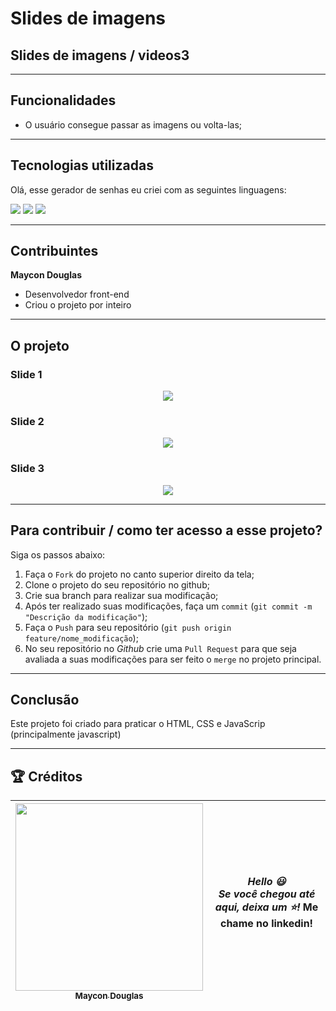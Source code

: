 # Slides de imagens
## Slides de imagens / videos3
 
---
## Funcionalidades

- O usuário consegue passar as imagens ou volta-las;

---

## Tecnologias utilizadas

Olá, esse gerador de senhas eu criei com as seguintes linguagens:

<div style="display: inline_block">
    <img src="https://img.shields.io/badge/html5-%23E34F26.svg?style=for-the-badge&logo=html5&logoColor=white" />
    <img src="https://img.shields.io/badge/css3-%231572B6.svg?style=for-the-badge&logo=css3&logoColor=white" />
    <img src="https://img.shields.io/badge/JavaScript-F7DF1E?style=for-the-badge&logo=javascript&logoColor=black">
</div>

---

## Contribuintes

**Maycon Douglas**
- Desenvolvedor front-end
- Criou o projeto por inteiro

---

## O projeto

### Slide 1

<div align="center">
    <img src="https://user-images.githubusercontent.com/124575968/235544025-712ea8d2-39fd-4c3b-8755-cb663cb145ba.png"/>  
</div>

### Slide 2

<div align="center">
    <img src="https://user-images.githubusercontent.com/124575968/235544250-b1369995-d9d3-4fa6-a03f-e1d9045897ed.png">
</div>

### Slide 3

<div align="center">
    <img src="https://user-images.githubusercontent.com/124575968/235544481-aafe3f19-e7d3-4e49-9db2-8514f2e33d8f.png">
</div>

---

## Para contribuir / como ter acesso a esse projeto?
Siga os passos abaixo:

1. Faça o `Fork` do projeto no canto superior direito da tela;
2. Clone o projeto do seu repositório no github;
3. Crie sua branch para realizar sua modificação;
4. Após ter realizado suas modificações, faça um `commit` (`git commit -m "Descrição da modificação"`);
5. Faça o `Push` para seu repositório (`git push origin feature/nome_modificação`);
6. No seu repositório no *Github* crie uma `Pull Request` para que seja avaliada a suas modificações para ser feito o `merge` no projeto principal.

---

## Conclusão

Este projeto foi criado para praticar o HTML, CSS e JavaScrip (principalmente javascript)

---

## 🏆 Créditos

<div > 


| [<img src="https://user-images.githubusercontent.com/124575968/235536105-c73d9157-a5e3-4f65-8ae6-6cf73438c70a.jpg" width=300><br><sub> Maycon Douglas </sub>](https://www.linkedin.com/in/maycon-douglas-3779b4271/) | ***Hello 😃 <br> Se você chegou até aqui, deixa um :star:!* Me chame no linkedin!** | 
|---|---|


</div>
